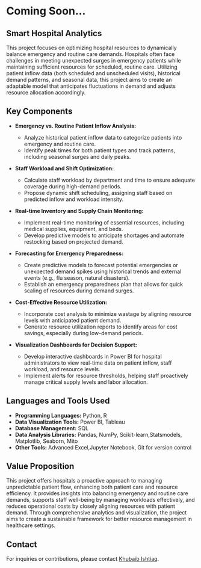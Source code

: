 # Coming Soon...
## Smart Hospital Analytics

This project focuses on optimizing hospital resources to dynamically balance emergency and routine care demands. Hospitals often face challenges in meeting unexpected surges in emergency patients while maintaining sufficient resources for scheduled, routine care. Utilizing patient inflow data (both scheduled and unscheduled visits), historical demand patterns, and seasonal data, this project aims to create an adaptable model that anticipates fluctuations in demand and adjusts resource allocation accordingly.

## Key Components
- **Emergency vs. Routine Patient Inflow Analysis:** 
  - Analyze historical patient inflow data to categorize patients into emergency and routine care.
  - Identify peak times for both patient types and track patterns, including seasonal surges and daily peaks.

- **Staff Workload and Shift Optimization:**
  - Calculate staff workload by department and time to ensure adequate coverage during high-demand periods.
  - Propose dynamic shift scheduling, assigning staff based on predicted inflow and workload intensity.

- **Real-time Inventory and Supply Chain Monitoring:**
  - Implement real-time monitoring of essential resources, including medical supplies, equipment, and beds.
  - Develop predictive models to anticipate shortages and automate restocking based on projected demand.

- **Forecasting for Emergency Preparedness:**
  - Create predictive models to forecast potential emergencies or unexpected demand spikes using historical trends and external events (e.g., flu season, natural disasters).
  - Establish an emergency preparedness plan that allows for quick scaling of resources during demand surges.

- **Cost-Effective Resource Utilization:**
  - Incorporate cost analysis to minimize wastage by aligning resource levels with anticipated patient demand.
  - Generate resource utilization reports to identify areas for cost savings, especially during low-demand periods.

- **Visualization Dashboards for Decision Support:**
  - Develop interactive dashboards in Power BI for hospital administrators to view real-time data on patient inflow, staff workload, and resource levels.
  - Implement alerts for resource thresholds, helping staff proactively manage critical supply levels and labor allocation.

## Languages and Tools Used
- **Programming Languages:** Python, R
- **Data Visualization Tools:** Power BI, Tableau
- **Database Management:** SQL
- **Data Analysis Libraries:** Pandas, NumPy, Scikit-learn,Statsmodels, Matplotlib, Seaborn, Mito
- **Other Tools:** Advanced Excel,Jupyter Notebook, Git for version control

## Value Proposition
This project offers hospitals a proactive approach to managing unpredictable patient flow, enhancing both patient care and resource efficiency. It provides insights into balancing emergency and routine care demands, supports staff well-being by managing workloads effectively, and reduces operational costs by closely aligning resources with patient demand. Through comprehensive analytics and visualization, the project aims to create a sustainable framework for better resource management in healthcare settings.


## Contact
For inquiries or contributions, please contact [Khubaib Ishtiaq](khubaibishtiaq882@gmail.com).
